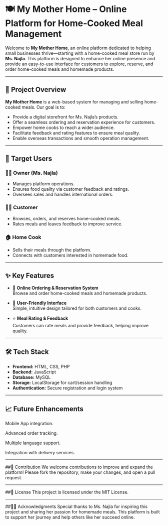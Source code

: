 # 🍽️ My Mother Home – Online Platform for Home-Cooked Meal Management

Welcome to **My Mother Home**, an online platform dedicated to helping small businesses thrive—starting with a home-cooked meal store run by **Ms. Najla**. This platform is designed to enhance her online presence and provide an easy-to-use interface for customers to explore, reserve, and order home-cooked meals and homemade products.

---

## 📌 Project Overview

**My Mother Home** is a web-based system for managing and selling home-cooked meals. Our goal is to:

- Provide a digital storefront for Ms. Najla’s products.
- Offer a seamless ordering and reservation experience for customers.
- Empower home cooks to reach a wider audience.
- Facilitate feedback and rating features to ensure meal quality.
- Enable overseas transactions and smooth operation management.

---

## 👥 Target Users

### 👩‍🍳 Owner (Ms. Najla)
- Manages platform operations.
- Ensures food quality via customer feedback and ratings.
- Oversees sales and handles international orders.

### 🧑‍💼 Customer
- Browses, orders, and reserves home-cooked meals.
- Rates meals and leaves feedback to improve service.

### 🏠 Home Cook
- Sells their meals through the platform.
- Connects with customers interested in homemade food.

---

## ✨ Key Features

- 🛒 **Online Ordering & Reservation System**  
  Browse and order home-cooked meals and homemade products.

- 📱 **User-Friendly Interface**  
  Simple, intuitive design tailored for both customers and cooks.

- ⭐ **Meal Rating & Feedback**  
  Customers can rate meals and provide feedback, helping improve quality.

---

## 🛠️ Tech Stack

- **Frontend:** HTML, CSS, PHP  
- **Backend:** JavaScript  
- **Database:** MySQL 
- **Storage:** LocalStorage for cart/session handling  
- **Authentication:** Secure registration and login system  

---

## 📈 Future Enhancements

Mobile App integration.

Advanced order tracking.

Multiple language support.

Integration with delivery services.

---

##🤝 Contribution
We welcome contributions to improve and expand the platform!
Please fork the repository, make your changes, and open a pull request.

---

##📄 License
This project is licensed under the MIT License.

---

##👩‍🍳 Acknowledgments
Special thanks to Ms. Najla for inspiring this project and sharing her passion for homemade meals. This platform is built to support her journey and help others like her succeed online.



